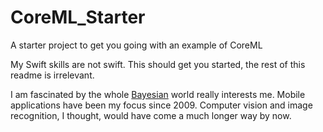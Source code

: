 # CoreML_Starter

A starter project to get you going with an example of CoreML

My Swift skills are not swift. This should get you started, the rest of this readme is irrelevant.

I am fascinated by the whole [Bayesian](https://en.wikipedia.org/wiki/Machine_learning#Bayesian_networks) world really interests me. Mobile applications have been my focus since 2009. Computer vision and image recognition, I thought, would have come a much longer way by now. 

